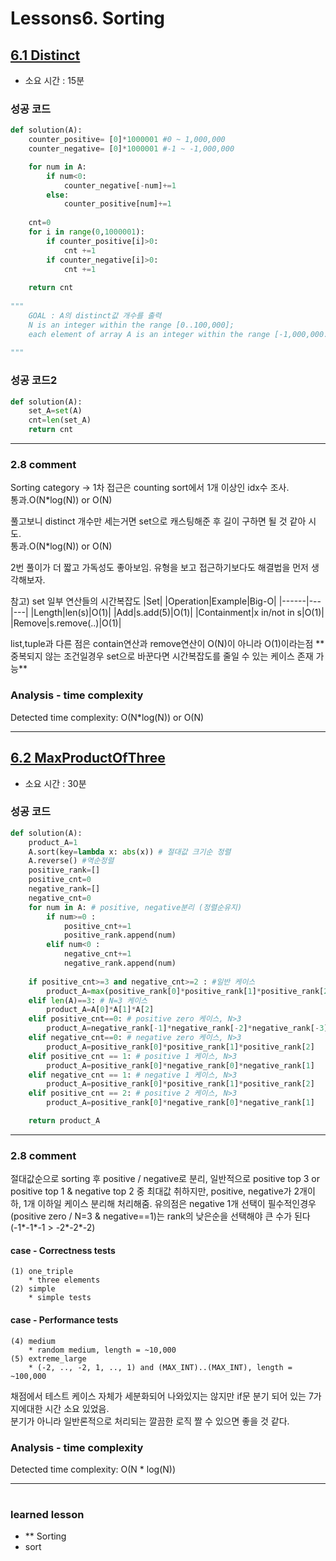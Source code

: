 
# Lessons6. Sorting
## [6.1 Distinct](https://app.codility.com/programmers/lessons/6-sorting/distinct/)
* 소요 시간 : 15분

### 성공 코드
```python
def solution(A):
    counter_positive= [0]*1000001 #0 ~ 1,000,000
    counter_negative= [0]*1000001 #-1 ~ -1,000,000

    for num in A:
        if num<0:
            counter_negative[-num]+=1
        else:
            counter_positive[num]+=1
    
    cnt=0
    for i in range(0,1000001):
        if counter_positive[i]>0:
            cnt +=1
        if counter_negative[i]>0:
            cnt +=1
    
    return cnt
    
"""
    GOAL : A의 distinct값 개수를 출력
    N is an integer within the range [0..100,000];
    each element of array A is an integer within the range [-1,000,000..1,000,000].
    
"""
```

### 성공 코드2
```python
def solution(A):
    set_A=set(A)
    cnt=len(set_A)
    return cnt

```
--------------------------------------------------------------------
### 2.8 comment    

Sorting category -> 1차 접근은 counting sort에서 1개 이상인 idx수 조사.    
통과.O(N*log(N)) or O(N)    

풀고보니 distinct 개수만 세는거면 set으로 캐스팅해준 후 길이 구하면 될 것 같아 시도.     
통과.O(N*log(N)) or O(N)     

2번 풀이가 더 짧고 가독성도 좋아보임. 유형을 보고 접근하기보다도 해결법을 먼저 생각해보자.      

참고) set 일부 연산들의 시간복잡도
|Set|
|Operation|Example|Big-O|
|------|---|---|
|Length|len(s)|O(1)|
|Add|s.add(5)|O(1)|
|Containment|x in/not in s|O(1)|
|Remove|s.remove(..)|O(1)|

list,tuple과 다른 점은 contain연산과 remove연산이 O(N)이 아니라 O(1)이라는점 **     
중복되지 않는 조건일경우 set으로 바꾼다면 시간복잡도를 줄일 수 있는 케이스 존재 가능**   


### Analysis - time complexity

>
  Detected time complexity:
  O(N*log(N)) or O(N)

-------------------------------------------------

## [6.2 MaxProductOfThree](https://app.codility.com/programmers/lessons/6-sorting/max_product_of_three/)
* 소요 시간 : 30분

### 성공 코드
```python
def solution(A):
    product_A=1
    A.sort(key=lambda x: abs(x)) # 절대값 크기순 정렬
    A.reverse() #역순정렬
    positive_rank=[]
    positive_cnt=0
    negative_rank=[]
    negative_cnt=0
    for num in A: # positive, negative분리 (정렬순유지)
        if num>=0 :
            positive_cnt+=1
            positive_rank.append(num)
        elif num<0 :
            negative_cnt+=1
            negative_rank.append(num)
            
    if positive_cnt>=3 and negative_cnt>=2 : #일반 케이스
        product_A=max(positive_rank[0]*positive_rank[1]*positive_rank[2] , negative_rank[0]*negative_rank[1]*positive_rank[0])
    elif len(A)==3: # N=3 케이스
        product_A=A[0]*A[1]*A[2]
    elif positive_cnt==0: # positive zero 케이스, N>3
        product_A=negative_rank[-1]*negative_rank[-2]*negative_rank[-3]
    elif negative_cnt==0: # negative zero 케이스, N>3
        product_A=positive_rank[0]*positive_rank[1]*positive_rank[2]
    elif positive_cnt == 1: # positive 1 케이스, N>3
        product_A=positive_rank[0]*negative_rank[0]*negative_rank[1]
    elif negative_cnt == 1: # negative 1 케이스, N>3
        product_A=positive_rank[0]*positive_rank[1]*positive_rank[2]
    elif positive_cnt == 2: # positive 2 케이스, N>3
        product_A=positive_rank[0]*negative_rank[0]*negative_rank[1]

    return product_A

```

--------------------------------------------------------------------
### 2.8 comment    

절대값순으로 sorting 후 positive / negative로 분리,
일반적으로 positive top 3 or positive top 1 & negative top 2 중 최대값 취하지만,
positive, negative가 2개이하, 1개 이하일 케이스 분리해 처리해줌.
유의점은 negative 1개 선택이 필수적인경우 (positive zero / N=3 & negative==1)는 rank의 낮은순을 선택해야 큰 수가 된다(-1*-1*-1 > -2*-2*-2)

#### case - Correctness tests   
> 
    (1) one_triple    
        * three elements    
    (2) simple      
        * simple tests    

#### case - Performance tests     
>
    (4) medium        
        * random medium, length = ~10,000   
    (5) extreme_large      
        * (-2, .., -2, 1, .., 1) and (MAX_INT)..(MAX_INT), length = ~100,000     

채점에서 테스트 케이스 자체가 세분화되어 나와있지는 않지만 if문 분기 되어 있는 7가지에대한 시간 소요 있었음.        
분기가 아니라 일반론적으로 처리되는 깔끔한 로직 짤 수 있으면 좋을 것 같다.   

### Analysis - time complexity

>
  Detected time complexity:
  O(N * log(N))




-----------------------------------------------

#
 ### learned lesson
 
* ** Sorting
* sort

#
 
 
